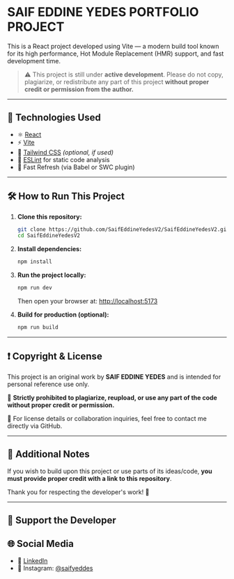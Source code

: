 # SAIF EDDINE YEDES PORTFOLIO PROJECT

This is a React project developed using Vite — a modern build tool known for its high performance, Hot Module Replacement (HMR) support, and fast development time.

> ⚠️ This project is still under **active development**. Please do not copy, plagiarize, or redistribute any part of this project **without proper credit or permission from the author.**

---

## 📆 Technologies Used

* ⚛️ [React](https://react.dev/)
* ⚡ [Vite](https://vitejs.dev/)
* 💨 [Tailwind CSS](https://tailwindcss.com/) *(optional, if used)*
* 🧪 [ESLint](https://eslint.org/) for static code analysis
* 🔄 Fast Refresh (via Babel or SWC plugin)

---

## 🛠️ How to Run This Project

1. **Clone this repository:**

   ```bash
   git clone https://github.com/SaifEddineYedesV2/SaifEddineYedesV2.git
   cd SaifEddineYedesV2
   
   ```

2. **Install dependencies:**

   ```bash
   npm install
   ```

3. **Run the project locally:**

   ```bash
   npm run dev
   ```

   Then open your browser at: [http://localhost:5173](http://localhost:5173)

4. **Build for production (optional):**

   ```bash
   npm run build
   ```

---

## ❗ Copyright & License

This project is an original work by **SAIF EDDINE YEDES** and is intended for personal reference use only.

🚫 **Strictly prohibited to plagiarize, reupload, or use any part of the code without proper credit or permission.**

📄 For license details or collaboration inquiries, feel free to contact me directly via GitHub.

---

## 📌 Additional Notes

If you wish to build upon this project or use parts of its ideas/code, **you must provide proper credit with a link to this repository**.

Thank you for respecting the developer's work! 🙏

---

## 💖 Support the Developer

## 🌐 Social Media

* 💼 [LinkedIn](https://www.linkedin.com/in/saif-eddine-yedes/)
* 📸 Instagram: [@saifyeddes](https://www.instagram.com/saifyeddes/)
